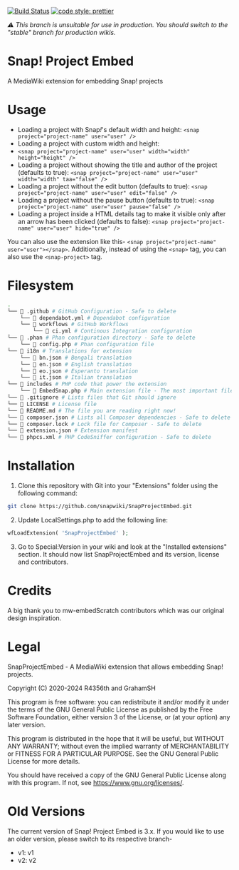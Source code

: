 [![Build Status](https://img.shields.io/github/actions/workflow/status/snapwiki/SnapProjectEmbed/ci.yml?branch=main&style=flat-square)](https://github.com/snapwiki/SnapProjectEmbed/actions)
[![code style: prettier](https://img.shields.io/badge/code_style-prettier-ff69b4.svg?style=flat-square)](https://github.com/prettier/prettier)

*:warning: This branch is unsuitable for use in production. You should switch to the "stable" branch for production wikis.*
# Snap! Project Embed

A MediaWiki extension for embedding Snap! projects

# Usage

- Loading a project with Snap<i>!</i>'s default width and height:
  `<snap project="project-name" user="user" />`
- Loading a project with custom width and height:
- `<snap project="project-name" user="user" width="width" height="height" />`
- Loading a project without showing the title and author of the project (defaults to true):
  `<snap project="project-name" user="user" width="width" taa="false" />`
- Loading a project without the edit button (defaults to true):
  `<snap project="project-name" user="user" edit="false" />`
- Loading a project without the pause button (defaults to true):
  `<snap project="project-name" user="user" pause="false" />`
- Loading a project inside a HTML details tag to make it visible only after an arrow has been clicked (defaults to false):
  `<snap project="project-name" user="user" hide="true" />`

You can also use the extension like this- `<snap project="project-name" user="user"></snap>`. Additionally, instead of using the `<snap>` tag, you can also use the `<snap-project>` tag.

# Filesystem

```bash
.
└── 📂 .github # GitHub Configuration - Safe to delete
    └── 📜 dependabot.yml # Dependabot configuration
    └── 📂 workflows # GitHub Workflows
        └── 📜 ci.yml # Continous Integration configuration
└── 📂 .phan # Phan configuration directory - Safe to delete
    └── 📜 config.php # Phan configuration file
└── 📂 i18n # Translations for extension
    └── 📜 bn.json # Bengali translation
    └── 📜 en.json # English translation
    └── 📜 eo.json # Esperanto translation
    └── 📜 it.json # Italian translation
└── 📂 includes # PHP code that power the extension
    └── 📜 EmbedSnap.php # Main extension file - The most important file of all!
└── 📜 .gitignore # Lists files that Git should ignore
└── 📜 LICENSE # License file
└── 📜 README.md # The file you are reading right now!
└── 📜 composer.json # Lists all Composer dependencies - Safe to delete
└── 📜 composer.lock # Lock file for Composer - Safe to delete
└── 📜 extension.json # Extension manifest
└── 📜 phpcs.xml # PHP CodeSniffer configuration - Safe to delete
```

# Installation

1. Clone this repository with Git into your "Extensions" folder using the following command:

```Bash
git clone https://github.com/snapwiki/SnapProjectEmbed.git
```

2. Update LocalSettings.php to add the following line:

```PHP
wfLoadExtension( 'SnapProjectEmbed' );
```

3. Go to Special:Version in your wiki and look at the "Installed extensions" section. It should now list SnapProjectEmbed and its version, license and contributors.

# Credits

A big thank you to mw-embedScratch contributors which was our original design inspiration.

# Legal

SnapProjectEmbed - A MediaWiki extension that allows embedding Snap! projects.

Copyright (C) 2020-2024 R4356th and GrahamSH

This program is free software: you can redistribute it and/or modify
it under the terms of the GNU General Public License as published by
the Free Software Foundation, either version 3 of the License, or
(at your option) any later version.

This program is distributed in the hope that it will be useful,
but WITHOUT ANY WARRANTY; without even the implied warranty of
MERCHANTABILITY or FITNESS FOR A PARTICULAR PURPOSE. See the
GNU General Public License for more details.

You should have received a copy of the GNU General Public License
along with this program. If not, see <https://www.gnu.org/licenses/>.

# Old Versions

The current version of Snap! Project Embed is 3.x. If you would like to use an older version, please switch to its respective branch-
* v1: v1
* v2: v2
